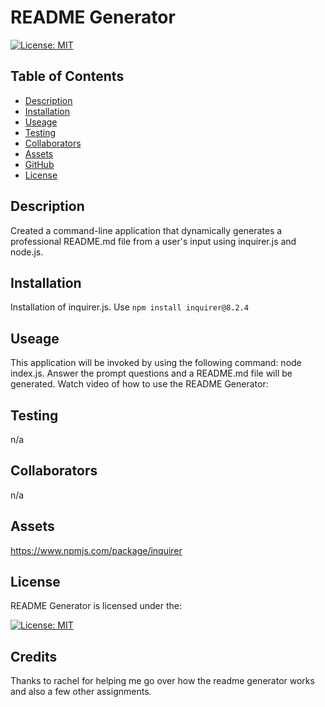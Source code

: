 
  # README Generator

  [![License: MIT](https://img.shields.io/badge/License-MIT-yellow.svg)](https://opensource.org/licenses/MIT)

  ## Table of Contents
  - [Description](#Description)
  - [Installation](#Installation)
  - [Useage](#useage)
  - [Testing](#testing)
  - [Collaborators](#collaborators)
  - [Assets](#assets)
  - [GitHub](#github)
  - [License](#license)

  ## Description 
  Created a command-line application that dynamically generates a professional README.md file from a user's input using inquirer.js and node.js. 
  
  ## Installation
  Installation of inquirer.js. Use ``npm install inquirer@8.2.4`` 
  
  ## Useage 
  This application will be invoked by using the following command: node index.js. Answer the prompt questions and a README.md file will be generated. Watch video of how to use the README Generator: 
  

  ## Testing 
  n/a 
  
  ## Collaborators 
  n/a 
  
  ## Assets 
  https://www.npmjs.com/package/inquirer 
  
  ## License 
  README Generator is licensed under the: 
  
  [![License: MIT](https://img.shields.io/badge/License-MIT-yellow.svg)](https://opensource.org/licenses/MIT)

  ## Credits 
  Thanks to rachel for helping me go over how the readme generator works and also a few other assignments.
